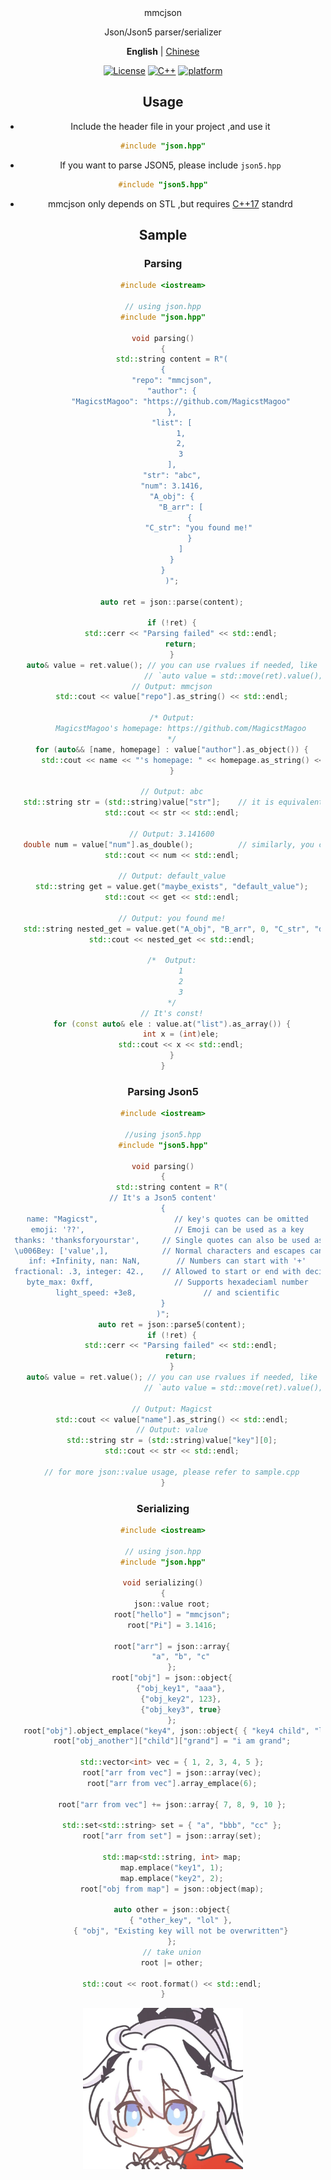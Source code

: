 <div align="center">
mmcjson

Json/Json5 parser/serializer

**English** | [Chinese](./README.md)

[![License](https://img.shields.io/github/license/MagicstMagoo/mmcjson?style=flat-square)](https://mit-license.org/)
[![C++](https://img.shields.io/badge/c++-17-%2300599C?logo=cplusplus&style=flat-square)](https://en.wikipedia.org/wiki/C++17)
[![platform](https://img.shields.io/badge/platform-Windows%20%7C%20Linux%20%7C%20macOS-blueviolet?style=flat-square)](https://github.com/MagicstMagoo/mmcjson)

## Usage

- Include the header file in your project ,and use it

 ```cpp
 #include "json.hpp"
 ```
  
- If you want to parse JSON5, please include `json5.hpp`

```cpp
#include "json5.hpp"
```

- mmcjson only depends on STL ,but requires [C++17](https://en.wikipedia.org/wiki/C++17) standrd

## Sample

### Parsing

```cpp
#include <iostream>

// using json.hpp
#include "json.hpp"

void parsing()
{
    std::string content = R"(
{
    "repo": "mmcjson",
    "author": {
        "MagicstMagoo": "https://github.com/MagicstMagoo"
    },
    "list": [
        1,
        2,
        3
    ],
    "str": "abc",
    "num": 3.1416,
    "A_obj": {
        "B_arr": [
            {
                "C_str": "you found me!"
            }
        ]
    }
}
    )";

    auto ret = json::parse(content);

    if (!ret) {
        std::cerr << "Parsing failed" << std::endl;
        return;
    }
    auto& value = ret.value(); // you can use rvalues if needed, like
                               // `auto value = std::move(ret).value();`
    // Output: mmcjson
    std::cout << value["repo"].as_string() << std::endl;

    /* Output:
        MagicstMagoo's homepage: https://github.com/MagicstMagoo
    */
    for (auto&& [name, homepage] : value["author"].as_object()) {
        std::cout << name << "'s homepage: " << homepage.as_string() << std::endl;
    }

    // Output: abc
    std::string str = (std::string)value["str"];    // it is equivalent to `value["str"].as_string()`
    std::cout << str << std::endl;

    // Output: 3.141600
    double num = value["num"].as_double();          // similarly, you can use `(double)value["num"]`
    std::cout << num << std::endl;

    // Output: default_value
    std::string get = value.get("maybe_exists", "default_value");
    std::cout << get << std::endl;

    // Output: you found me!
    std::string nested_get = value.get("A_obj", "B_arr", 0, "C_str", "default_value");
    std::cout << nested_get << std::endl;

    /*  Output:
        1
        2
        3
    */
    // It's const!
    for (const auto& ele : value.at("list").as_array()) {
        int x = (int)ele;
        std::cout << x << std::endl;
    }
}
```

### Parsing Json5

```cpp
#include <iostream>

//using json5.hpp
#include "json5.hpp"

void parsing()
{
    std::string content = R"(
// It's a Json5 content'
{
  name: "Magicst",                 // key's quotes can be omitted
  emoji: '??',                    // Emoji can be used as a key
  thanks: 'thanksforyourstar',     // Single quotes can also be used as strings 
  \u006Bey: ['value',],            // Normal characters and escapes can be mixed
  inf: +Infinity, nan: NaN,        // Numbers can start with '+'
  fractional: .3, integer: 42.,    // Allowed to start or end with decimal point
  byte_max: 0xff,                  // Supports hexadeciaml number
  light_speed: +3e8,               // and scientific
}
)";
    auto ret = json::parse5(content);
    if (!ret) {
        std::cerr << "Parsing failed" << std::endl;
        return;
    }
    auto& value = ret.value(); // you can use rvalues if needed, like
                               // `auto value = std::move(ret).value();`

    // Output: Magicst
    std::cout << value["name"].as_string() << std::endl;
    // Output: value
    std::string str = (std::string)value["key"][0];
    std::cout << str << std::endl;

    // for more json::value usage, please refer to sample.cpp
}
```

### Serializing

```cpp
#include <iostream>

// using json.hpp
#include "json.hpp"

void serializing()
{
    json::value root;
    root["hello"] = "mmcjson";
    root["Pi"] = 3.1416;

    root["arr"] = json::array{
        "a", "b", "c"
    };
    root["obj"] = json::object{
        {"obj_key1", "aaa"},
        {"obj_key2", 123},
        {"obj_key3", true}
    };
    root["obj"].object_emplace("key4", json::object{ { "key4 child", "lol" } });
    root["obj_another"]["child"]["grand"] = "i am grand";

    std::vector<int> vec = { 1, 2, 3, 4, 5 };
    root["arr from vec"] = json::array(vec);
    root["arr from vec"].array_emplace(6);

    root["arr from vec"] += json::array{ 7, 8, 9, 10 };

    std::set<std::string> set = { "a", "bbb", "cc" };
    root["arr from set"] = json::array(set);

    std::map<std::string, int> map;
    map.emplace("key1", 1);
    map.emplace("key2", 2);
    root["obj from map"] = json::object(map);

    auto other = json::object{
        { "other_key", "lol" },
        { "obj", "Existing key will not be overwritten"}
    };
    // take union
    root |= other;

    std::cout << root.format() << std::endl;
}
```


<img alt="FUN" src="./img/icon.png" width=256 height=258/>